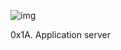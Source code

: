 ![img](https://assets.imaginablefutures.com/media/images/ALX_Logo.max-200x150.png)

0x1A. Application server
